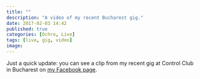 ```yaml
---
title: ""
description: "A video of my recent Bucharest gig."
date: 2017-02-03 14:42
published: true
categories: [Ochre, Live]
tags: [live, gig, video]
image:
---
```

Just a quick update: you can see a clip from my recent gig at Control Club in Bucharest on [my Facebook page](https://www.facebook.com/ochremusic).

